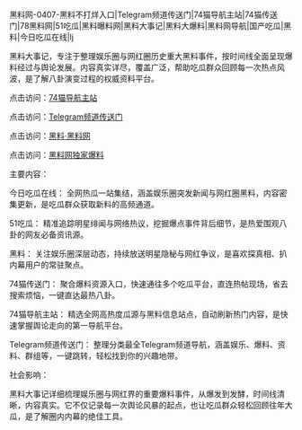 #
黑料网-0407-黑料不打烊入口|Telegram频道传送门|74猫导航主站|74猫传送门|78黑料网|51吃瓜|黑料曝料网|黑料大事记|黑料大爆料|黑料网导航|国产吃瓜|黑料|今日吃瓜在线|lj

黑料大事记，专注于整理娱乐圈与网红圈历史重大黑料事件，按时间线全面呈现爆料经过与舆论发展。内容真实详尽，覆盖广泛，帮助吃瓜群众回顾每一次热点风波，是了解八卦演变过程的权威资料平台。


点击访问：<a href="https://74mao.com/">74猫导航主站</a>

点击访问：<a href="https://74mao.com/">Telegram频道传送门</a>

点击访问：<a href="https://sdbsd.pages.dev/">黑料·黑料网</a>

点击访问：<a href="https://gdas.pages.dev/">黑料网独家爆料</a>


主要内容：

今日吃瓜在线： 全网热瓜一站集结，涵盖娱乐圈突发新闻与网红圈黑料，内容密集更新，是吃瓜群众获取新料的高频通道。

51吃瓜： 精准追踪明星绯闻与网络热议，挖掘爆点事件背后细节，是热爱围观八卦的网友必备资讯源。

黑料： 关注娱乐圈深层动态，持续放送明星隐秘与网红争议，是喜欢探真相、扒内幕用户的常驻聚点。

74猫传送门： 聚合爆料资源入口，快速通往多个吃瓜平台，直连热帖现场，省去搜索烦恼，一键直达最热八卦。

74猫导航主站： 精选全网高热度瓜源与黑料信息站点，自动刷新热门内容，是快速掌握舆论走向的第一导航平台。

Telegram频道传送门： 整理分类最全Telegram频道导航，涵盖娱乐、爆料、资料、群组等，一键跳转，轻松找到你的兴趣地带。

社会影响：

黑料大事记详细梳理娱乐圈与网红界的重要爆料事件，从爆发到发酵，时间线清晰，内容真实。它不仅记录每一次舆论风暴的起点，也让吃瓜群众轻松回顾往年大瓜，是了解圈内内幕的绝佳工具。

<span style="display:none;">[Canonical link](https://github.com/biesi999/68741 ）</span>
